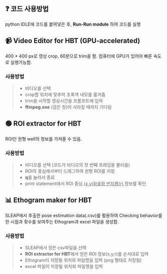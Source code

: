 ## ❓ 코드 사용방법
python IDLE에 코드를 붙여넣은 후, **Run-Run module** 하여 코드를 실행


## 📹 Video Editor for HBT (GPU-accelerated)
400 * 400 px로 영상 crop, 60분으로 trim을 함. 컴퓨터에 GPU가 있어야 빠른 속도로 실행가능함.
 ### 사용방법
> - 비디오를 선택
> - crop할 위치에 맞추어 초록색 네모를 옮겨줌
> - trim을 시작할 영상시간을 프롬프트에 입력
> - **ffmpeg.exe** (검은 창)이 사라질 때까지 기다림


## 🟢 ROI extractor for HBT
ROI인 원형 well의 정보를 가져올 수 있음.
### 사용방법
>- 비디오를 선택 (코드가 비디오의 첫 번째 프레임을 불러옴)
>- ROI의 중심에서부터 드래그하여 원형 ROI를 지정
>- **q**를 눌러서 종료
>- print statement에서 ROI 중심 <ins> (x,y)좌표와 반지름(r) </ins> 정보를 확인


## 📊 Ethogram maker for HBT
SLEAP에서 추출한 pose estimation data(.csv)를 활용하여 Checking behavior를 한 시점과 횟수를 보여주는 Ethogram과 excel 파일을 생성함.
### 사용방법
>- SLEAP에서 얻은 csv파일을 선택
>- **ROI extractor for HBT**에서 얻은 ROI 정보(x,y,r)를 순서대로 입력
>- Ethogram이 저장될 위치와 파일명을 입력 (png 형태로 저장됨)
>- excel 파일이 저장될 위치와 파일명을 입력
